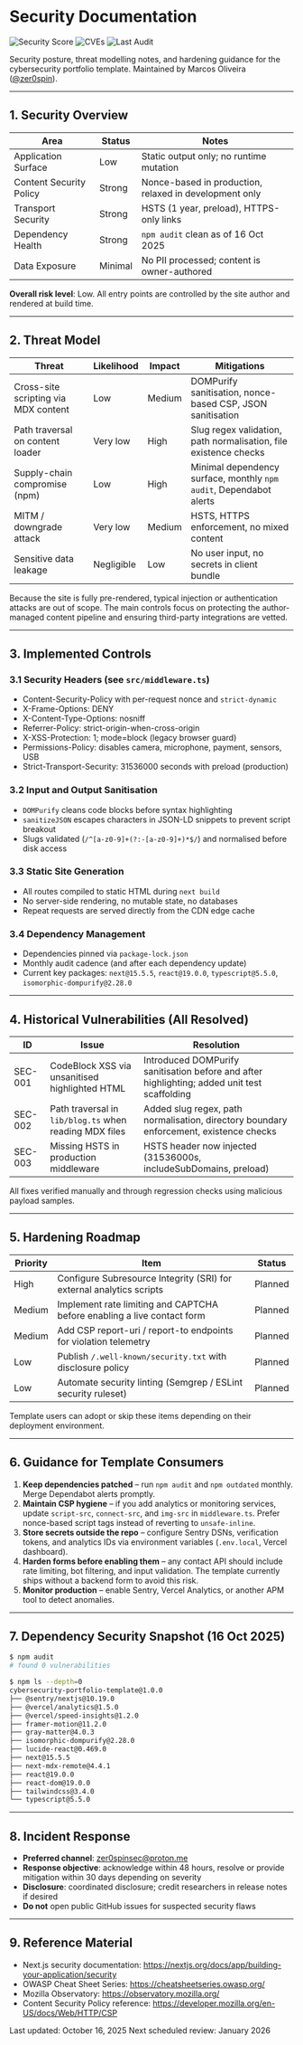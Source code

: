 # Security Documentation

![Security Score](https://img.shields.io/badge/security-96%2F100-brightgreen)
![CVEs](https://img.shields.io/badge/CVEs-0-success)
![Last Audit](https://img.shields.io/badge/last%20audit-October%202025-blue)

Security posture, threat modelling notes, and hardening guidance for the cybersecurity portfolio template. Maintained by Marcos Oliveira ([@zer0spin](https://github.com/zer0spin)).

---

## 1. Security Overview

| Area | Status | Notes |
|------|--------|-------|
| Application Surface | Low | Static output only; no runtime mutation |
| Content Security Policy | Strong | Nonce-based in production, relaxed in development only |
| Transport Security | Strong | HSTS (1 year, preload), HTTPS-only links |
| Dependency Health | Strong | `npm audit` clean as of 16 Oct 2025 |
| Data Exposure | Minimal | No PII processed; content is owner-authored |

**Overall risk level**: Low. All entry points are controlled by the site author and rendered at build time.

---

## 2. Threat Model

| Threat | Likelihood | Impact | Mitigations |
|--------|------------|--------|-------------|
| Cross-site scripting via MDX content | Low | Medium | DOMPurify sanitisation, nonce-based CSP, JSON sanitisation |
| Path traversal on content loader | Very low | High | Slug regex validation, path normalisation, file existence checks |
| Supply-chain compromise (npm) | Low | High | Minimal dependency surface, monthly `npm audit`, Dependabot alerts |
| MITM / downgrade attack | Very low | Medium | HSTS, HTTPS enforcement, no mixed content |
| Sensitive data leakage | Negligible | Low | No user input, no secrets in client bundle |

Because the site is fully pre-rendered, typical injection or authentication attacks are out of scope. The main controls focus on protecting the author-managed content pipeline and ensuring third-party integrations are vetted.

---

## 3. Implemented Controls

### 3.1 Security Headers (see `src/middleware.ts`)

- Content-Security-Policy with per-request nonce and `strict-dynamic`
- X-Frame-Options: DENY
- X-Content-Type-Options: nosniff
- Referrer-Policy: strict-origin-when-cross-origin
- X-XSS-Protection: 1; mode=block (legacy browser guard)
- Permissions-Policy: disables camera, microphone, payment, sensors, USB
- Strict-Transport-Security: 31536000 seconds with preload (production)

### 3.2 Input and Output Sanitisation

- `DOMPurify` cleans code blocks before syntax highlighting
- `sanitizeJSON` escapes characters in JSON-LD snippets to prevent script breakout
- Slugs validated (`/^[a-z0-9]+(?:-[a-z0-9]+)*$/`) and normalised before disk access

### 3.3 Static Site Generation

- All routes compiled to static HTML during `next build`
- No server-side rendering, no mutable state, no databases
- Repeat requests are served directly from the CDN edge cache

### 3.4 Dependency Management

- Dependencies pinned via `package-lock.json`
- Monthly audit cadence (and after each dependency update)
- Current key packages: `next@15.5.5`, `react@19.0.0`, `typescript@5.5.0`, `isomorphic-dompurify@2.28.0`

---

## 4. Historical Vulnerabilities (All Resolved)

| ID | Issue | Resolution |
|----|-------|------------|
| SEC-001 | CodeBlock XSS via unsanitised highlighted HTML | Introduced DOMPurify sanitisation before and after highlighting; added unit test scaffolding |
| SEC-002 | Path traversal in `lib/blog.ts` when reading MDX files | Added slug regex, path normalisation, directory boundary enforcement, existence checks |
| SEC-003 | Missing HSTS in production middleware | HSTS header now injected (31536000s, includeSubDomains, preload) |

All fixes verified manually and through regression checks using malicious payload samples.

---

## 5. Hardening Roadmap

| Priority | Item | Status |
|----------|------|--------|
| High | Configure Subresource Integrity (SRI) for external analytics scripts | Planned |
| Medium | Implement rate limiting and CAPTCHA before enabling a live contact form | Planned |
| Medium | Add CSP report-uri / report-to endpoints for violation telemetry | Planned |
| Low | Publish `/.well-known/security.txt` with disclosure policy | Planned |
| Low | Automate security linting (Semgrep / ESLint security ruleset) | Planned |

Template users can adopt or skip these items depending on their deployment environment.

---

## 6. Guidance for Template Consumers

1. **Keep dependencies patched** – run `npm audit` and `npm outdated` monthly. Merge Dependabot alerts promptly.
2. **Maintain CSP hygiene** – if you add analytics or monitoring services, update `script-src`, `connect-src`, and `img-src` in `middleware.ts`. Prefer nonce-based script tags instead of reverting to `unsafe-inline`.
3. **Store secrets outside the repo** – configure Sentry DSNs, verification tokens, and analytics IDs via environment variables (`.env.local`, Vercel dashboard).
4. **Harden forms before enabling them** – any contact API should include rate limiting, bot filtering, and input validation. The template currently ships without a backend form to avoid this risk.
5. **Monitor production** – enable Sentry, Vercel Analytics, or another APM tool to detect anomalies.

---

## 7. Dependency Security Snapshot (16 Oct 2025)

```bash
$ npm audit
# found 0 vulnerabilities

$ npm ls --depth=0
cybersecurity-portfolio-template@1.0.0
├── @sentry/nextjs@10.19.0
├── @vercel/analytics@1.5.0
├── @vercel/speed-insights@1.2.0
├── framer-motion@11.2.0
├── gray-matter@4.0.3
├── isomorphic-dompurify@2.28.0
├── lucide-react@0.469.0
├── next@15.5.5
├── next-mdx-remote@4.4.1
├── react@19.0.0
├── react-dom@19.0.0
├── tailwindcss@3.4.0
└── typescript@5.5.0
```

---

## 8. Incident Response

- **Preferred channel**: zer0spinsec@proton.me
- **Response objective**: acknowledge within 48 hours, resolve or provide mitigation within 30 days depending on severity
- **Disclosure**: coordinated disclosure; credit researchers in release notes if desired
- **Do not** open public GitHub issues for suspected security flaws

---

## 9. Reference Material

- Next.js security documentation: https://nextjs.org/docs/app/building-your-application/security
- OWASP Cheat Sheet Series: https://cheatsheetseries.owasp.org/
- Mozilla Observatory: https://observatory.mozilla.org/
- Content Security Policy reference: https://developer.mozilla.org/en-US/docs/Web/HTTP/CSP

Last updated: October 16, 2025
Next scheduled review: January 2026

